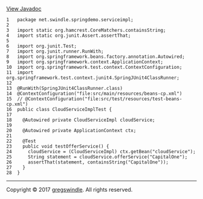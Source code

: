 [View
Javadoc](../../../../../testapidocs/net/swindle/springdemo/serviceimpl/CloudServiceImplTest.md)

    1   package net.swindle.springdemo.serviceimpl;
    2   
    3   import static org.hamcrest.CoreMatchers.containsString;
    4   import static org.junit.Assert.assertThat;
    5   
    6   import org.junit.Test;
    7   import org.junit.runner.RunWith;
    8   import org.springframework.beans.factory.annotation.Autowired;
    9   import org.springframework.context.ApplicationContext;
    10  import org.springframework.test.context.ContextConfiguration;
    11  import org.springframework.test.context.junit4.SpringJUnit4ClassRunner;
    12  
    13  @RunWith(SpringJUnit4ClassRunner.class)
    14  @ContextConfiguration("file:src/main/resources/beans-cp.xml")
    15  // @ContextConfiguration("file:src/test/resources/test-beans-cp.xml")
    16  public class CloudServiceImplTest {
    17  
    18    @Autowired private CloudServiceImpl cloudService;
    19  
    20    @Autowired private ApplicationContext ctx;
    21  
    22    @Test
    23    public void testOfferService() {
    24      cloudService = (CloudServiceImpl) ctx.getBean("cloudService");
    25      String statement = cloudService.offerService("CapitalOne");
    26      assertThat(statement, containsString("CapitalOne"));
    27    }
    28  }

-----

Copyright © 2017 [gregswindle](https://github.com/gregswindle). All
rights reserved.
